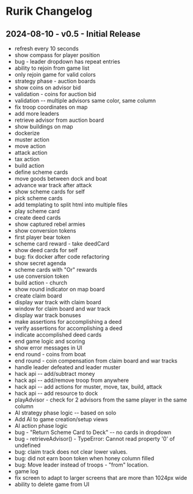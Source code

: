 # Rurik Changelog

## 2024-08-10 - v0.5 - Initial Release
* refresh every 10 seconds
* show compass for player position
* bug - leader dropdown has repeat entries
* ability to rejoin from game list
* only rejoin game for valid colors
* strategy phase - auction boards
* show coins on advisor bid
* validation - coins for auction bid
* validation -- multiple advisors same color, same column
* fix troop coordinates on map
* add more leaders
* retrieve advisor from auction board
* show buildings on map
* dockerize
* muster action
* move action
* attack action
* tax action
* build action
* define scheme cards
* move goods between dock and boat
* advance war track after attack
* show scheme cards for self
* pick scheme cards
* add templating to split html into multiple files
* play scheme card
* create deed cards
* show captured rebel armies
* show conversion tokens
* first player bear token
* scheme card reward - take deedCard
* show deed cards for self
* bug: fix docker after code refactoring
* show secret agenda
* scheme cards with "Or" rewards
* use conversion token
* build action - church
* show round indicator on map board
* create claim board
* display war track with claim board
* window for claim board and war track
* display war track bonuses
* make assertions for accomplishing a deed
* verify assertions for accomplishing a deed
* indicate accomplished deed cards
* end game logic and scoring
* show error messages in UI
* end round - coins from boat
* end round - coin compensation from claim board and war tracks
* handle leader defeated and leader muster
* hack api -- add/subtract money
* hack api -- add/remove troop from anywhere
* hack api -- add actions for muster, move, tax, build, attack
* hack api -- add resource to dock
* playAdvisor - check for 2 advisors from the same player in the same column
* AI strategy phase logic -- based on solo
* Add AI to game creation/setup views
* AI action phase logic
* bug - "Return Scheme Card to Deck" -- no cards in dropdown
* bug - retrieveAdvisor() - TypeError: Cannot read property '0' of undefined
* bug: claim track does not clear lower values.
* bug: did not earn boon token when honey column filled
* bug: Move leader instead of troops - "from" location.
* game log
* fix screen to adapt to larger screens that are more than 1024px wide
* ability to delete game from UI
